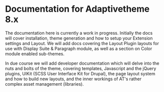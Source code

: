 # Documentation for Adaptivetheme 8.x

The documentation here is currently a work in progress. Initially the docs will cover installation, theme generation and how to setup your Extension settings and Layout. We will add docs covering the Layout Plugin layouts for use with Display Suite & Paragraph module, as well as a section on Color module enabled sub-themes.

In due course we will add developer documentation which will delve into the nuts and bolts of the theme, covering templates, Javascript and the jQuery plugins, UIKit (SCSS User Interface Kit for Drupal), the page layout system and how to build new layouts, and the inner workings of AT's rather complex asset management (libraries).




